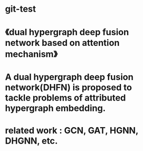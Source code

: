 # git-test

# 《dual hypergraph deep fusion network based on attention mechanism》
# A dual hypergraph deep fusion network(DHFN) is proposed to tackle problems of attributed hypergraph embedding.
# related work : GCN, GAT, HGNN, DHGNN, etc.

